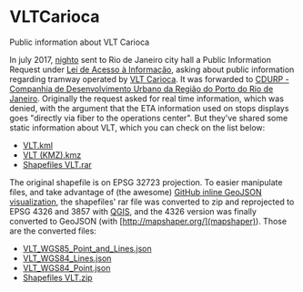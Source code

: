 # VLTCarioca
Public information about VLT Carioca

In july 2017, [nighto](http://github.com/nighto) sent to Rio de Janeiro city hall a Public Information Request under [Lei de Acesso à Informação](http://www.planalto.gov.br/ccivil_03/_ato2011-2014/2011/lei/l12527.htm), asking about public information regarding tramway operated by [VLT Carioca](http://vltrio.rio/). It was forwarded to [CDURP - Companhia de Desenvolvimento Urbano da Região do Porto do Rio de Janeiro](http://cdurp.com.br/). Originally the request asked for real time information, which was denied, with the argument that the ETA information used on stops displays goes "directly via fiber to the operations center". But they've shared some static information about VLT, which you can check on the list below:

* [VLT.kml](https://github.com/nighto/VLTCarioca/blob/master/VLT.kml)
* [VLT (KMZ).kmz](https://github.com/nighto/VLTCarioca/blob/master/VLT%20(KMZ).kmz)
* [Shapefiles VLT.rar](https://github.com/nighto/VLTCarioca/blob/master/Shapefiles%20VLT.rar)

The original shapefile is on EPSG 32723 projection. To easier manipulate files, and take advantage of (the awesome) [GitHub inline GeoJSON visualization](https://help.github.com/articles/mapping-geojson-files-on-github/), the shapefiles' rar file was converted to zip and reprojected to EPSG 4326 and 3857 with [QGIS](http://qgis.org), and the 4326 version was finally converted to GeoJSON (with [http://mapshaper.org/](mapshaper)). Those are the converted files:

* [VLT_WGS85_Point_and_Lines.json](https://github.com/nighto/VLTCarioca/blob/master/VLT_WGS84_Point_and_Lines_4326.json)
* [VLT_WGS84_Lines.json](https://github.com/nighto/VLTCarioca/blob/master/VLT_WGS84_Lines.json)
* [VLT_WGS84_Point.json](https://github.com/nighto/VLTCarioca/blob/master/VLT_WGS84_Point.json)
* [Shapefiles VLT.zip](https://github.com/nighto/VLTCarioca/blob/master/Shapefiles%20VLT.zip)
